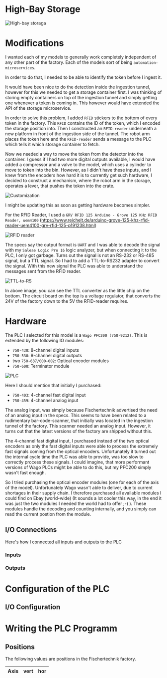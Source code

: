 # High-Bay Storage

![High-bay storaga](images/model.jpg "High-bay storaga")

# Modifications

I wanted each of my models to generally work completely independent of any other part of the factory. 
Each of the models sort of being `automation-microservices`. 

In order to do that, I needed to be able to identify the token before I ingest it.

It would have been nice to do the detection inside the ingestion tunnel, however for this we needed to get a storage container first.
I was thinking of storing empty containers on top of the ingestion tunnel and simply getting one whenever a token is coming in.
This however would have extended the API of the storage microservice.

In order to solve this problem, I added `RFID` stickers to the bottom of every token in the factory. 
This `RFID` contains the ID of the token, which I encoded the storage position into.
Then I constructed an `RFID-reader` underneath a new platform in front of the ingestion side of the tunnel.
The robot arm places the token here and the `RFID-reader` sends a message to the PLC which tells it which storage container to fetch.

Now we needed a way to move the token from the detector into the container.
I guess if I had two more digital outputs available, I would have added a compressor and a valve to the model, which uses a cylinder to move to token into the bin.
However, as I didn't have these inputs, and I knew from the encoders how hard it is to currently get such hardware, I decided to construct a mechanism, where the robot arm in the storage, operates a lever, that pushes the token into the crate. 

![Customization](images/customization.jpg "Customization")

I might be updating this as soon as getting hardware becomes simpler.

For the RFID Reader, I used a `GRV RFID 125 Arduino - Grove 125 KHz RFID Reader, uem4100` (https://www.reichelt.de/arduino-grove-125-khz-rfid-reader-uem4100-grv-rfid-125-p191238.html)

![RFID reader](images/rfid-reader.png "RFID reader")

The specs say the output format is `UART` and I was able to decode the signal with my `Saleae Logic Pro 16` logic analyzer, but when connecting it to the PLC, I only got garbage. 
Turns out the signal is not an RS-232 or RS-485 signal, but a TTL signal. So I had to add a TTL-to-RS232 adapter to convert the signal.
With this new signal the PLC was able to understand the messages sent from the RFID reader.

![TTL-to-RS](images/ttl-to-rs.jpg "TTL-to-RS")

In above image, you can see the TTL converter as the little chip on the bottom. 
The circuit board on the top is a voltage regulator, that converts the 24V of the factory down to the 5V the RFID-reader requires.

# Hardware

The PLC I selected for this model is a `Wago PFC200 (750-9212)`. 
This is extended by the following IO modules:
- `750-430`: 8-channel digital inputs
- `750-530`: 8-channel digital outputs
- two `750-637/000-002`: Optical encoder modules
- `750-600`: Terminator module

![PLC](images/plc.jpg "PLC")

Here I should mention that initially I purchased:
- `750-403`: 4-channel fast digital input
- `750-459`: 4-channel analog input

The analog input, was simply because Fischertechnik advertised the need of an analog input in the specs.
This seems to have been related to a rudimentary bar-code-scanner, that initially was located in the ingestion tunnel of the factory.
This scanner needed an analog input. 
However, it turns out that the latest versions of the factory are shipped without this.

The 4-channel fast digital input, I purchased instead of the two optical encoders as only the fast digital inputs were able to process the extremely fast signals coming from the optical encoders.
Unfortunately it turned out the internal cycle time the PLC was able to provide, was too slow to correctly process these signals.
I could imagine, that more performant versions of Wago PLCs might be able to do this, but my PFC200 simply wasn't fast enough.

So I tried purchasing the optical encoder modules (one for each of the axis of the model).
Unfortunately Wago wasn't able to deliver, due to current shortages in their supply chain.
I therefore purchased all available modules I could find on Ebay (world-wide) (It sounds a lot cooler this way, in the end it was just the two modules I needed the world had to offer ;-) ).
These modules handle the decoding and counting internally, and you simply can read the current postion from the module.

## I/O Connections

Here's how I connected all inputs and outputs to the PLC

### Inputs

### Outputs

# Configuration of the PLC

## I/O Configuration

# Writing the PLC Programm

## Positions

The following values are positions in the Fischertechnik factory.

| Axis           |  vert |   hor |
|----------------|------:|------:|
